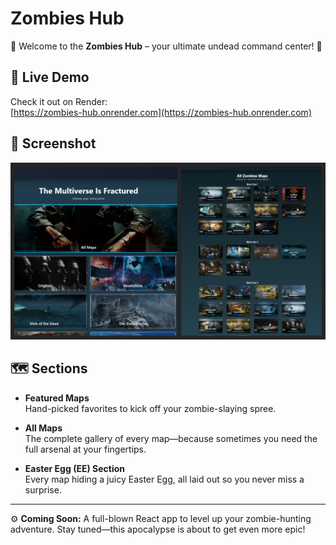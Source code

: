 # Zombies Hub

👾 Welcome to the **Zombies Hub** – your ultimate undead command center! 👾

## 🚀 Live Demo

Check it out on Render:  
[https://zombies-hub.onrender.com](https://zombies-hub.onrender.com)

## 📸 Screenshot

![App Screenshot](src/assets/images/GHRM.jpg)

## 🗺️ Sections

- **Featured Maps**  
  Hand-picked favorites to kick off your zombie-slaying spree.

- **All Maps**  
  The complete gallery of every map—because sometimes you need the full arsenal at your fingertips.

- **Easter Egg (EE) Section**  
  Every map hiding a juicy Easter Egg, all laid out so you never miss a surprise.

---

⚙️ **Coming Soon:** A full-blown React app to level up your zombie-hunting adventure. Stay tuned—this apocalypse is about to get even more epic!  

